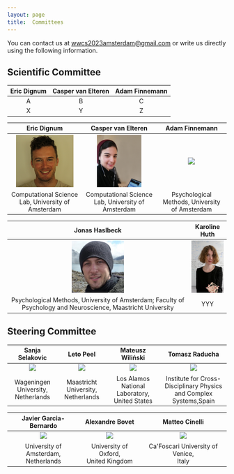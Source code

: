 ```yaml
---
layout: page
title:  Committees
---
```



You can contact us at [wwcs2023amsterdam@gmail.com](mailto:wwcs2023amsterdam@gmail.com) or write us directly using the following information.

## Scientific Committee

|Eric Dignum|Casper van Elteren|Adam Finnemann|
|:-------------------------:|:-------------------------:|:-------------------------:|
| A | B | C |
| X | Y | Z |

|Eric Dignum|Casper van Elteren|Adam Finnemann|
|:-------------------------:|:-------------------------:|:-------------------------:|
|<img src="/assets/image23/committee/eric.png" height="120px"  />| <img src="/assets/image/hanae.jpg" height="120px"  />| <img src="/assets/image23/committee/adam.jpg" height="120px"  />|
|Computational Science Lab, University of Amsterdam | Computational Science Lab, University of Amsterdam | Psychological Methods, University of Amsterdam |

|Jonas Haslbeck|Karoline Huth|
|:-------------------------:|:-------------------------:|
|<img src="/assets/image23/committee/jonas.jpg" height="120px"  />| <img src="/assets/image/liubov.png" height="120px"  />|
| Psychological Methods, University of Amsterdam; Faculty of Psychology and Neuroscience, Maastricht University | YYY |


## Steering Committee

|Sanja Selakovic|Leto Peel|Mateusz Wiliński|Tomasz Raducha|
|:-------------------------:|:-------------------------:|:-------------------------:|:-------------------------:|
|<img src="/assets/image/sanja_150.jpg" height="120px" /> | <img src="/assets/image/leopen_150.jpg" height="120px" /> | <img src="/assets/image/mateusz_150.jpg" height="120px"  /> | <img src="/assets/image/tomasz.jpg" height="120px"  />|
|Wageningen University, <br> Netherlands|Maastricht University, <br> Netherlands|Los Alamos National Laboratory, <br> United States|Institute for Cross-Disciplinary Physics <br> and Complex Systems,Spain|

|Javier Garcia-Bernardo|Alexandre Bovet|Matteo Cinelli|
|:-------------------------:|:-------------------------:|:-------------------------:|
|<img src="/assets/image/javier_150.jpg" height="120px" /> | <img src="/assets/image/alex.jpg" height="120px"/> | <img src="/assets/image/matteo.jpg" height="120px"  />|
|University of Amsterdam, <br> Netherlands| University of Oxford, <br> United Kingdom|Ca'Foscari University of Venice, <br> Italy|
